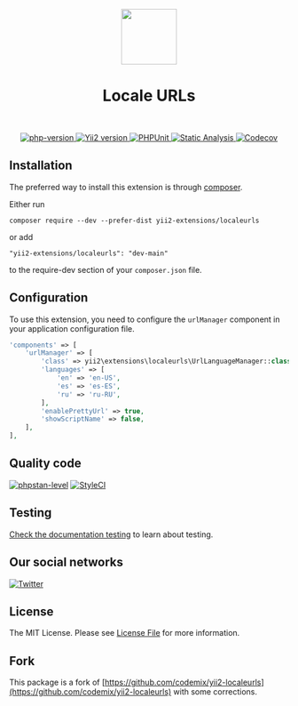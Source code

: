 <p align="center">
    <a href="https://github.com/yii2-extensions/localeurls" target="_blank">
        <img src="https://www.yiiframework.com/image/yii_logo_light.svg" height="100px;">
    </a>
    <h1 align="center">Locale URLs</h1>
    <br>
</p>

<p align="center">
    <a href="https://www.php.net/releases/8.2/en.php" target="_blank">
        <img src="https://img.shields.io/badge/PHP-%3E%3D8.2-787CB5" alt="php-version">
    </a>
    <a href="https://github.com/yiisoft/yii2/tree/22.0" target="_blank">
        <img src="https://img.shields.io/badge/Yii2%20-22-blue" alt="Yii2 version">
    </a>
    <a href="https://github.com/yii2-extensions/localeurls/actions/workflows/build.yml" target="_blank">
        <img src="https://github.com/yii2-extensions/localeurls/actions/workflows/build.yml/badge.svg" alt="PHPUnit">
    </a>
    <a href="https://github.com/yii2-extensions/localeurls/actions/workflows/static.yml" target="_blank">        
        <img src="https://github.com/yii2-extensions/localeurls/actions/workflows/static.yml/badge.svg" alt="Static Analysis">
    </a>
    <a href="https://codecov.io/gh/yii2-extensions/localeurls" target="_blank">
        <img src="https://codecov.io/gh/yii2-extensions/localeurls/graph/badge.svg?token=hLDHtLBgqV" alt="Codecov">
    </a>   
</p>

## Installation

The preferred way to install this extension is through [composer](https://getcomposer.org/download/).

Either run

```
composer require --dev --prefer-dist yii2-extensions/localeurls
```

or add

```
"yii2-extensions/localeurls": "dev-main"
```

to the require-dev section of your `composer.json` file.  

## Configuration

To use this extension, you need to configure the `urlManager` component in your application configuration file. 

```php
'components' => [
    'urlManager' => [
        'class' => yii2\extensions\localeurls\UrlLanguageManager::class,
        'languages' => [
            'en' => 'en-US',
            'es' => 'es-ES',
            'ru' => 'ru-RU',
        ],
        'enablePrettyUrl' => true,
        'showScriptName' => false,
    ],    
],
```

## Quality code

[![phpstan-level](https://img.shields.io/badge/PHPStan%20level-5-blue)](https://github.com/yii2-extensions/localeurls/actions/workflows/static.yml)
[![StyleCI](https://github.styleci.io/repos/711867018/shield?branch=main)](https://github.styleci.io/repos/711867018?branch=main)

## Testing

[Check the documentation testing](/docs/testing.md) to learn about testing.

## Our social networks

[![Twitter](https://img.shields.io/badge/twitter-follow-1DA1F2?logo=twitter&logoColor=1DA1F2&labelColor=555555?style=flat)](https://twitter.com/Terabytesoftw)

## License

The MIT License. Please see [License File](LICENSE.md) for more information.

## Fork 

This package is a fork of [https://github.com/codemix/yii2-localeurls](https://github.com/codemix/yii2-localeurls) with some corrections.
